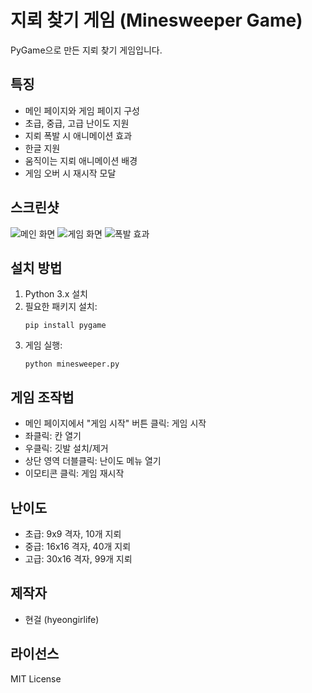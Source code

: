 # 지뢰 찾기 게임 (Minesweeper Game)

PyGame으로 만든 지뢰 찾기 게임입니다.

## 특징
- 메인 페이지와 게임 페이지 구성
- 초급, 중급, 고급 난이도 지원
- 지뢰 폭발 시 애니메이션 효과
- 한글 지원
- 움직이는 지뢰 애니메이션 배경
- 게임 오버 시 재시작 모달

## 스크린샷
![메인 화면](screenshots/main_screen.png)
![게임 화면](screenshots/game_screen.png)
![폭발 효과](screenshots/explosion.png)

## 설치 방법
1. Python 3.x 설치
2. 필요한 패키지 설치:
   ```
   pip install pygame
   ```
3. 게임 실행:
   ```
   python minesweeper.py
   ```

## 게임 조작법
- 메인 페이지에서 "게임 시작" 버튼 클릭: 게임 시작
- 좌클릭: 칸 열기
- 우클릭: 깃발 설치/제거
- 상단 영역 더블클릭: 난이도 메뉴 열기
- 이모티콘 클릭: 게임 재시작

## 난이도
- 초급: 9x9 격자, 10개 지뢰
- 중급: 16x16 격자, 40개 지뢰
- 고급: 30x16 격자, 99개 지뢰

## 제작자
- 현걸 (hyeongirlife)

## 라이선스
MIT License
